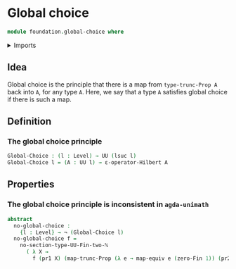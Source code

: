 # Global choice

```agda
module foundation.global-choice where
```

<details><summary>Imports</summary>

```agda
open import foundation.functoriality-propositional-truncation
open import foundation.hilberts-epsilon-operators

open import foundation.dependent-pair-types
open import foundation-core.equivalences
open import foundation-core.negation
open import foundation-core.universe-levels

open import univalent-combinatorics.2-element-types
open import univalent-combinatorics.standard-finite-types
```

</details>

## Idea

Global choice is the principle that there is a map from `type-trunc-Prop A` back
into `A`, for any type `A`. Here, we say that a type `A` satisfies global choice
if there is such a map.

## Definition

### The global choice principle

```agda
Global-Choice : (l : Level) → UU (lsuc l)
Global-Choice l = (A : UU l) → ε-operator-Hilbert A
```

## Properties

### The global choice principle is inconsistent in `agda-unimath`

```agda
abstract
  no-global-choice :
    {l : Level} → ¬ (Global-Choice l)
  no-global-choice f =
    no-section-type-UU-Fin-two-ℕ
      ( λ X →
        f (pr1 X) (map-trunc-Prop (λ e → map-equiv e (zero-Fin 1)) (pr2 X)))
```
